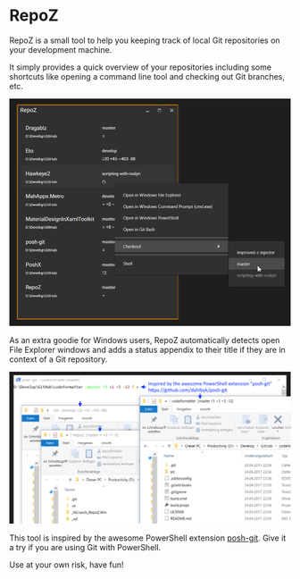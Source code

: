 # RepoZ

RepoZ is a small tool to help you keeping track of local Git repositories on your development machine.

It simply provides a quick overview of your repositories including some shortcuts like opening a command line tool and checking out Git branches, etc.

![Screenshot](_doc/RepoZ-ReadMe-UI.png)


As an extra goodie for Windows users, RepoZ automatically detects open File Explorer windows and adds a status appendix to their title if they are in context of a Git repository.

![Screenshot](_doc/RepoZ-ReadMe-Explorer.png)

This tool is inspired by the awesome PowerShell extension [posh-git](https://github.com/dahlbyk/posh-git). Give it a try if you are using Git with PowerShell.

Use at your own risk, have fun!
